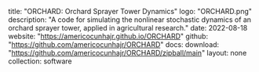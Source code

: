 title: "ORCHARD: Orchard Sprayer Tower Dynamics"
logo: "ORCHARD.png"
description: "A code for simulating the nonlinear stochastic dynamics of an orchard sprayer tower, applied in agricultural research."
date: 2022-08-18
website: "https://americocunhajr.github.io/ORCHARD"
github: "https://github.com/americocunhajr/ORCHARD"
docs: 
download: "https://github.com/americocunhajr/ORCHARD/zipball/main"
layout: none
collection: software
